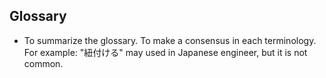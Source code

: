 ## Glossary

- To summarize the glossary. To make a consensus in each terminology. For example: "紐付ける" may used in Japanese engineer, but it is not common. 


